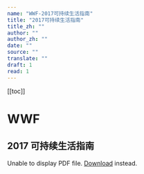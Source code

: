 ```yaml
---
name: "WWF-2017可持续生活指南"
title: "2017可持续生活指南"
title_zh: ""
author: ""
author_zh: ""
date: ""
source: ""
translate: ""
draft: 1
read: 1
---
```


[[toc]]

# WWF

## 2017 可持续生活指南

<object data="../resources/wwf-2017-guide.pdf" type="application/pdf" width="100%" height="500px">
  <p>Unable to display PDF file. 
    <a href="../resources/wwf-2017-guide.pdf">Download</a> instead.</p>
</object>
